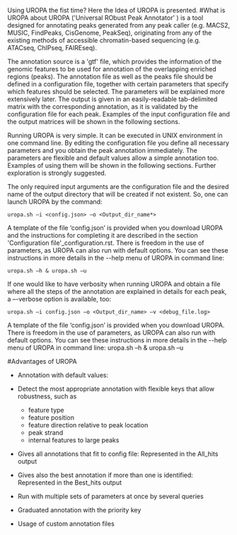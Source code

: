 Using UROPA the fist time? Here the Idea of UROPA is presented.
#What is UROPA about
UROPA ('Universal RObust Peak Annotator' ) is a tool designed for annotating peaks generated from any peak caller
(e.g. MACS2, MUSIC, FindPeaks, CisGenome, PeakSeq), originating from any of the existing methods of 
accessible chromatin-based sequencing (e.g. ATACseq, ChIPseq, FAIREseq). 

The annotation source is a 'gtf' file, which provides the information of the genomic features to be used for annotation 
of the overlapping enriched regions (peaks). 
The annotation file as well as the peaks file should be defined in a configuration file, together with certain parameters that specify which features should be selected. 
The parameters will be explained more extensively later.
The output is given in an easily-readable tab-delimited matrix with the corresponding annotation,
as it is validated by the configuration file for each peak. 
Examples of the input configuration file and the output matrices will be shown in the following sections. 

Running UROPA is very simple. It can be executed in UNIX environment in one command line. 
By editing the configuration file you define all necessary parameters and you obtain the peak annotation immediately. 
The parameters are flexible and default values allow a simple annotation too. Examples of using them will be shown in the following sections.
Further exploration is strongly suggested.

The only required input arguments are the configuration file and the desired name of the output directory that will be created if not existent. 
So, one can launch UROPA by the command: 

	uropa.sh –i <config.json> –o <Output_dir_name*>

A template of the file ‘config.json’ is provided when you download UROPA and the instructions for completing it
are described in the section 'Configuration file'_configuration.rst. 
There is freedom in the use of parameters, as UROPA can also run with default options.
You can see these instructions in more details in the --help menu of UROPA in command line: 
	
	uropa.sh –h & uropa.sh –u    

If one would like to have verbosity when running UROPA and obtain a file where all the steps of the annotation are explained in details for each peak,
a –-verbose option is available, too:      

	uropa.sh –i config.json –o <Output_dir_name> –v <debug_file.log>

A template of the file ‘config.json’ is provided when you download UROPA. 
There is freedom in the use of parameters, as UROPA can also run with default options.
You can see these instructions in more details in the --help menu of UROPA in command line: 
uropa.sh –h & uropa.sh –u

#Advantages of UROPA
* Annotation with default values: 
* Detect the most appropriate annotation with flexible keys that allow robustness, such as
	* feature type
	* feature position
	* feature direction relative to peak location
	* peak strand
	* internal features to large peaks
* Gives all annotations that fit to config file: Represented in the All_hits output
* Gives also the best annotation if more than one is identified: Represented in the Best_hits output

* Run with multiple sets of parameters at once by several queries
* Graduated annotation with the priority key
* Usage of custom annotation files